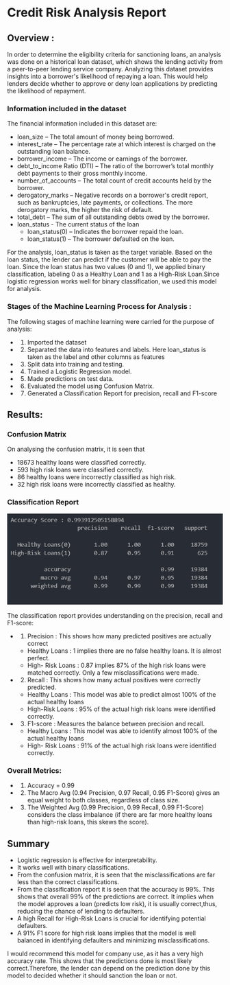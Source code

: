 # Credit Risk Analysis Report

## Overview : 
In order to determine the eligibility criteria for sanctioning loans, an analysis was done on a historical loan dataset,  which shows the lending activity from a peer-to-peer lending service company. Analyzing this dataset provides insights into a borrower's likelihood of repaying a loan. This would  help lenders decide whether to approve or deny loan applications by predicting the likelihood of repayment.

### Information included in the dataset
The financial information included in this dataset are:
* loan_size –  The total amount of money being borrowed.
* interest_rate – The percentage rate at which interest is charged on the outstanding loan balance.
* borrower_income – The income or earnings of the borrower.
* debt_to_income Ratio (DTI) – The ratio of the borrower’s total monthly debt payments to their gross monthly income.
* number_of_accounts – The total count of credit accounts held by the borrower.
* derogatory_marks – Negative records on a borrower's credit report, such as bankruptcies, late payments, or collections. The more derogatory marks, the higher the risk of default.
* total_debt – The sum of all outstanding debts owed by the borrower.
* loan_status - The current status of the loan
    * loan_status(0) – Indicates the borrower repaid the loan.  
    * loan_status(1) – The borrower defaulted on the loan.

For the analysis, loan_status is taken as the target variable. Based on the loan status, the lender can predict if the customer will be able to pay the loan.
Since the loan status has two values (0 and 1), we applied binary classification, labeling 0 as a Healthy Loan and 1 as a High-Risk Loan.Since logistic regression works well for binary classification, we used this model for analysis.

### Stages of the Machine Learning Process for Analysis : 
The following stages of machine learning were carried for the purpose of analysis:  
* 1. Imported the dataset
* 2. Separated the data into features and labels. Here loan_status is taken as the label and  other columns as features
* 3. Split data into training and testing.
* 4. Trained a Logistic Regression model.
* 5. Made predictions on test data.
* 6. Evaluated the model using Confusion Matrix.
* 7. Generated a Classification Report for precision, recall and F1-score

## Results:
### Confusion Matrix
On analysing the confusion matrix, it is seen that
* 18673 healthy loans were classified correctly.
* 593 high risk loans were classified correctly.
* 86 healthy loans were incorrectly classified as high risk.
* 32 high risk loans were incorrectly classified as healthy.

### Classification Report 
![classification report](Credit_Risk/classification_report.png)

The classification report provides understanding on the precision, recall and F1-score:
* 1. Precision : This shows how many predicted positives are actually correct
    * Healthy Loans : 1 implies there are no false healthy loans. It is almost perfect.
    * High- Risk Loans : 0.87 implies 87% of the high risk loans were matched correctly. Only a few misclassifications were made.
* 2. Recall :  This shows how many actual positives were correctly predicted. 
    * Healthy Loans : This model was able to predict almost 100% of the actual healthy loans
    * High-Risk Loans : 95% of the actual high risk loans were identified correctly.
* 3. F1-score :  Measures the balance between precision and recall. 
    * Healthy Loans : This model was able to identify almost 100% of the actual healthy loans
    * High- Risk Loans : 91% of the actual high risk loans were identified correctly.

### Overall Metrics:
* 1. Accuracy = 0.99
* 2. The Macro Avg (0.94 Precision, 0.97 Recall, 0.95 F1-Score) gives an equal weight to both classes, regardless of class size.
* 3. The Weighted Avg (0.99 Precision, 0.99 Recall, 0.99 F1-Score) considers the class imbalance (if there are far more healthy loans than high-risk loans, this skews the score).

## Summary
* Logistic regression is effective for interpretability.
* It works well with binary classifications.
* From the confusion matrix, it is seen that the misclassifications are far less than the correct classifications.
* From the classification report it is seen that the accuracy is 99%. This shows that overall 99% of the predictions are correct. It implies when the model approves a loan (predicts low risk), it is usually correct,thus, reducing the chance of lending to defaulters.
* A high Recall for High-Risk Loans is crucial for identifying potential defaulters.
* A 91% F1 score for high risk loans implies that the model is well balanced in identifying defaulters and minimizing misclassifications.

I would recommend this model for company use, as it has a very high accuracy rate. This shows that the predictions done is most likely correct.Therefore, the lender can depend on the prediction done by this model to decided whether it should sanction the loan or not. 




